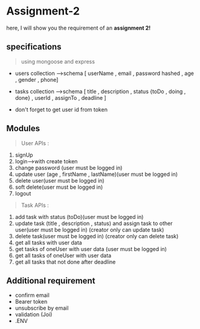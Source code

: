 
# Assignment-2

here, I will show you the requirement of an **assignment 2!**

## specifications 

> using mongoose and express

 - users collection -->schema [ userName , email , password hashed , age , gender , phone] 
 - tasks collection -->schema [ title , description , status {toDo , doing , done} , userId , assignTo , deadline ] 

 - don't forget to get user id from token

## Modules

> User APIs :

 1. signUp
 2. login-->with create token
 3. change password (user must be logged in)
 4. update user (age , firstName , lastName)(user must be logged in)
 5. delete user(user must be logged in)
 6. soft delete(user must be logged in)
 7. logout


> Task  APIs : 
 1. add task with status (toDo)(user must be logged in)
 2. update task (title , description , status) and assign task to other user(user must be logged in) (creator only can update task)
 3. delete task(user must be logged in) (creator only can delete task)
 4. get all tasks with user data
 5. get tasks of oneUser with user data (user must be logged in)
 6. get all tasks of oneUser with user data
 7. get all tasks that not done after deadline

 
## Additional requirement

 - confirm email
 - Bearer token
 - unsubscribe  by email 
 - validation (Joi)
 -  .ENV

